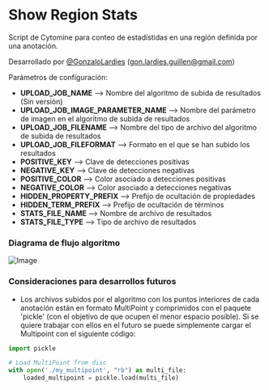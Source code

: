# Show Region Stats

Script de Cytomine para conteo de estadístidas en una región definida por una anotación. 


Desarrollado por <a href="https://github.com/GonzaloLardies">@GonzaloLardies</a> (gon.lardies.guillen@gmail.com)


Parámetros de configuración:

- **UPLOAD_JOB_NAME** --> Nombre del algoritmo de subida de resultados (Sin versión)
- **UPLOAD_JOB_IMAGE_PARAMETER_NAME** --> Nombre del parámetro de imagen en el algoritmo de subida de resultados
- **UPLOAD_JOB_FILENAME** --> Nombre del tipo de archivo del algoritmo de subida de resultados
- **UPLOAD_JOB_FILEFORMAT** --> Formato en el que se han subido los resultados
- **POSITIVE_KEY** --> Clave de detecciones positivas
- **NEGATIVE_KEY** --> Clave de detecciones negativas
- **POSITIVE_COLOR** -->  Color asociado a detecciones positivas
- **NEGATIVE_COLOR** --> Color asociado a detecciones negativas
- **HIDDEN_PROPERTY_PREFIX** --> Prefijo de ocultación de propiedades
- **HIDDEN_TERM_PREFIX** --> Prefijo de ocultación de términos
- **STATS_FILE_NAME** --> Nombre de archivo de resultados
- **STATS_FILE_TYPE**  -->  Tipo de archivo de resultados

### Diagrama de flujo algoritmo

![Image](https://i.ibb.co/nPptX8q/diagrama-flujo-script.jpg)

### Consideraciones para desarrollos futuros

- Los archivos subidos por el algoritmo con los puntos interiores de cada anotación están en formato MultiPoint y comprimidos con el paquete 'pickle' (con el objetivo de que ocupen el menor espacio posible). Si se quiere trabajar con ellos en el futuro se puede simplemente cargar el Multipoint con el siguiente código:
```python
import pickle

# Load MultiPoint from disc
with open('./my_multipoint', "rb") as multi_file:
    loaded_multipoint = pickle.load(multi_file)
```
